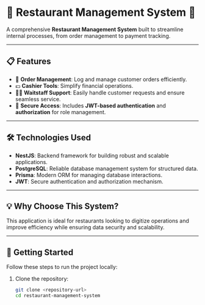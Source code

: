 # 🍴 Restaurant Management System 🚀  
A comprehensive **Restaurant Management System** built to streamline internal processes, from order management to payment tracking.  

---

## 📋 Features  
- 🛒 **Order Management**: Log and manage customer orders efficiently.  
- 💵 **Cashier Tools**: Simplify financial operations.  
- 🧑‍🍳 **Waitstaff Support**: Easily handle customer requests and ensure seamless service.  
- 🔐 **Secure Access**: Includes **JWT-based authentication** and **authorization** for role management.  

---

## 🛠️ Technologies Used  
- **NestJS**: Backend framework for building robust and scalable applications.  
- **PostgreSQL**: Reliable database management system for structured data.  
- **Prisma**: Modern ORM for managing database interactions.  
- **JWT**: Secure authentication and authorization mechanism.  

---

## 💡 Why Choose This System?  
This application is ideal for restaurants looking to digitize operations and improve efficiency while ensuring data security and scalability.  

---

## 🚀 Getting Started  
Follow these steps to run the project locally:  

1. Clone the repository:  
   ```bash
   git clone <repository-url>
   cd restaurant-management-system
